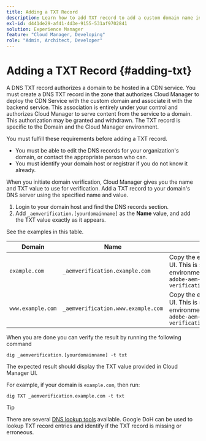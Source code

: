 ```yaml
---
title: Adding a TXT Record
description: Learn how to add TXT record to add a custom domain name in Cloud Manager.
exl-id: d441de29-af41-4d3e-9155-531af9702841
solution: Experience Manager
feature: "Cloud Manager, Developing"
role: "Admin, Architect, Developer"
---
```

# Adding a TXT Record {#adding-txt}

A DNS TXT record authorizes a domain to be hosted in a CDN service. You must create a DNS TXT record in the zone that authorizes Cloud Manager to deploy the CDN Service with the custom domain and associate it with the backend service. This association is entirely under your control and authorizes Cloud Manager to serve content from the service to a domain. This authorization may be granted and withdrawn. The TXT record is specific to the Domain and the Cloud Manager environment.

You must fulfill these requirements before adding a TXT record.

* You must be able to edit the DNS records for your organization's domain, or contact the appropriate person who can.
* You must identify your domain host or registrar if you do not know it already.

When you initiate domain verification, Cloud Manager gives you the name and TXT value to use for verification. Add a TXT record to your domain's DNS server using the specified name and value.

1. Login to your domain host and find the DNS records section. 
1. Add `_aemverification.[yourdomainname]` as the **Name** value, and add the TXT value exactly as it appears.

See the examples in this table.

|Domain|Name|TXT Value|
|--- |--- |---|
|`example.com`|`_aemverification.example.com` |Copy the entire value displayed in Cloud Manager UI. This is specific to the domain and the environment. For example:<br>`adobe-aem-verification=example.com/[program]/[env]/..*`|
|`www.example.com`|`_aemverification.www.example.com` |Copy the entire value displayed in Cloud Manager UI. This is specific to the domain and the environment. For example:<br>`adobe-aem-verification=www.example.com/[program]/[env]/..*`|

When you are done you can verify the result by running the following command

```shell
dig _aemverification.[yourdomainname] -t txt
```

The expected result should display the TXT value provided in Cloud Manager UI.

For example, if your domain is `example.com`, then run:

```shell
dig TXT _aemverification.example.com -t txt
```

>[!TIP]
>
>There are several [DNS lookup tools](https://www.ultratools.com/tools/dnsLookup) available. Google DoH can be used to lookup TXT record entries and identify if the TXT record is missing or erroneous.

